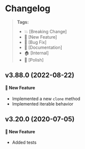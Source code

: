 Changelog
=========

> **Tags:**
> - :boom:       [Breaking Change]
> - :rocket:     [New Feature]
> - :bug:        [Bug Fix]
> - :memo:       [Documentation]
> - :house:      [Internal]
> - :nail_care:  [Polish]

## v3.88.0 (2022-08-22)

#### :rocket: New Feature

* Implemented a new `clone` method
* Implemented iterable behavior

## v3.20.0 (2020-07-05)

#### :rocket: New Feature

* Added tests
